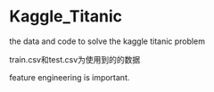 # Kaggle_Titanic
the data and code to solve the kaggle titanic problem

train.csv和test.csv为使用到的的数据

feature engineering is important.


